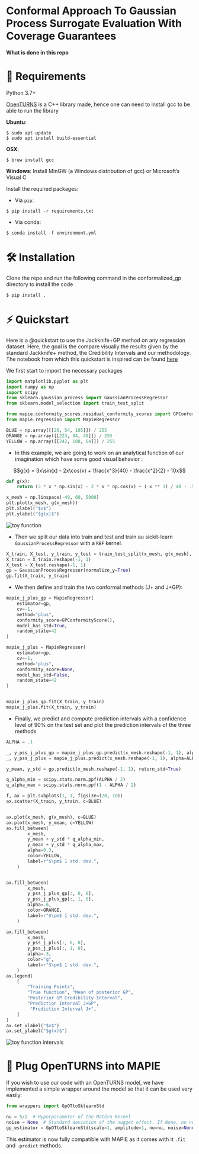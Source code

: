 Conformal Approach To Gaussian Process Surrogate Evaluation With Coverage Guarantees
====================================================


**What is done in this repo** 

🔗 Requirements
===============
Python 3.7+ 

[OpenTURNS](https://openturns.github.io/www/index.html) is a C++ library made, hence one can need to install gcc to be able to run the library

**Ubuntu**:
```
$ sudo apt update
$ sudo apt install build-essential
```

**OSX**: 
```
$ brew install gcc
```

**Windows**: Install MinGW (a Windows distribution of gcc) or Microsoft’s Visual C

Install the required packages:
- Via `pip`:

```
$ pip install -r requirements.txt
```

- Via conda:
```
$ conda install -f environment.yml
```

🛠 Installation
===============

Clone the repo and run the following command in the conformalized_gp directory to install the code
```
$ pip install .
```


⚡️ Quickstart
==============
Here is a @quickstart to use the Jackknife+GP method on any regression dataset. Here, the goal is the compare
visually the results given by the standard Jackknife+ method, the Credibility Intervals and our methodology.
The notebook from which this quickstart is inspired can be found [here](https://github.com/vincentblot28/conformalized_gp/blob/main/notebook/conformalized_gp_quickstart.ipynb)


We first start to import the necessary packages
```python
import matplotlib.pyplot as plt
import numpy as np
import scipy
from sklearn.gaussian_process import GaussianProcessRegressor
from sklearn.model_selection import train_test_split

from mapie.conformity_scores.residual_conformity_scores import GPConformityScore
from mapie.regression import MapieRegressor

BLUE = np.array([[26, 54, 105]]) / 255
ORANGE = np.array([[223, 84, 49]]) / 255
YELLOW = np.array([[242, 188, 64]]) / 255
```

- In this example, we are going to work on an analytical function of our imagination which have some good visual behavior :

$$g(x) = 3x\sin(x) - 2x\cos(x) + \frac{x^3}{40} - \frac{x^2}{2} - 10x$$


```python
def g(x):
    return (3 * x * np.sin(x) - 2 * x * np.cos(x) + ( x ** 3) / 40 - .5 * x ** 2 - 10 * x)

x_mesh = np.linspace(-40, 60, 5000)
plt.plot(x_mesh, g(x_mesh))
plt.xlabel("$x$")
plt.ylabel("$g(x)$")
```
![toy function](https://github.com/vincentblot28/conformalized_gp/blob/main/plots/toy_function.png)

- Then we split our data into train and test and train au sickit-learn `GaussianProcessRegressor` with a `RBF` kernel.

```python 
X_train, X_test, y_train, y_test = train_test_split(x_mesh, g(x_mesh), test_size=.98, random_state=42)
X_train = X_train.reshape(-1, 1)
X_test = X_test.reshape(-1, 1)
gp = GaussianProcessRegressor(normalize_y=True)
gp.fit(X_train, y_train)
```

- We then define and train the two conformal methods (J+ and J+GP):
```python 
mapie_j_plus_gp = MapieRegressor(
    estimator=gp,
    cv=-1,
    method="plus",
    conformity_score=GPConformityScore(),
    model_has_std=True,
    random_state=42
)

mapie_j_plus = MapieRegressor(
    estimator=gp,
    cv=-1,
    method="plus",
    conformity_score=None,
    model_has_std=False,
    random_state=42
)


mapie_j_plus_gp.fit(X_train, y_train)
mapie_j_plus.fit(X_train, y_train)
```

- Finally,  we predict and compute prediction intervals with a confidence level of 90% on the test set and plot the prediction intervals of the three methods

```python
ALPHA = .1

_, y_pss_j_plus_gp = mapie_j_plus_gp.predict(x_mesh.reshape(-1, 1), alpha=ALPHA)
_, y_pss_j_plus = mapie_j_plus.predict(x_mesh.reshape(-1, 1), alpha=ALPHA)

y_mean, y_std = gp.predict(x_mesh.reshape(-1, 1), return_std=True)

q_alpha_min = scipy.stats.norm.ppf(ALPHA / 2)
q_alpha_max = scipy.stats.norm.ppf(1 - ALPHA / 2)

f, ax = plt.subplots(1, 1, figsize=(20, 10))
ax.scatter(X_train, y_train, c=BLUE)


ax.plot(x_mesh, g(x_mesh), c=BLUE)
ax.plot(x_mesh, y_mean, c=YELLOW)
ax.fill_between(
        x_mesh,
        y_mean + y_std * q_alpha_min,
        y_mean + y_std * q_alpha_max,
        alpha=0.3,
        color=YELLOW,
        label=r"$\pm$ 1 std. dev.",
    )


ax.fill_between(
        x_mesh,
        y_pss_j_plus_gp[:, 0, 0],
        y_pss_j_plus_gp[:, 1, 0],
        alpha=.6,
        color=ORANGE,
        label=r"$\pm$ 1 std. dev.",
    )

ax.fill_between(
        x_mesh,
        y_pss_j_plus[:, 0, 0],
        y_pss_j_plus[:, 1, 0],
        alpha=.3,
        color="g",
        label=r"$\pm$ 1 std. dev.",
    )
ax.legend(
    [
        "Training Points",
        "True function", "Mean of posterior GP",
        "Posterior GP Credibility Interval",
        "Prediction Interval J+GP",
         "Prediction Interval J+", 
    ]
)
ax.set_xlabel("$x$")
ax.set_ylabel("$g(x)$")
```
![toy function intervals](https://github.com/vincentblot28/conformalized_gp/blob/main/plots/intervals_toy_function.png)



🔌 Plug OpenTURNS into MAPIE
===========================

If you wish to use our code with an OpenTURNS model, we have implemented a simple wrapper around the model so that it
can be used very easily:

```python
from wrappers import GpOTtoSklearnStd

nu = 5/2  # Hyperparameter of the Matérn Kernel
noise = None  # Standard deviation of the nugget effect. If None, no nugget effect is applied.
gp_estimator = GpOTtoSklearnStd(scale=1, amplitude=1, nu=nu, noise=None)
```

This estimator is now fully compatible with MAPIE as it comes with it `.fit` and `.predict` methods.
